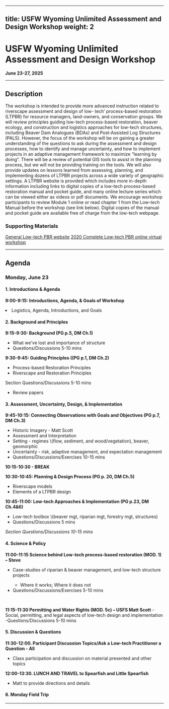 
---
title:  USFW Wyoming Unlimited Assessment and Design Workshop
weight:  2
---

# USFW Wyoming Unlimited Assessment and Design Workshop 


</div>


**June 23-27, 2025**

-----
## Description
The workshop is intended to provide more advanced instruction related to riverscape assessment and design of low-
tech’ process-based restoration (LTPBR) for resource managers, land-owners, and conservation groups. We will
review principles guiding low-tech process-based restoration, beaver ecology, and construction and logistics
approaches for low-tech structures, including Beaver Dam Analogues (BDAs) and Post-Assisted Log Structures
(PALS).
However, the focus of the workshop will be on gaining a greater understanding of the questions to ask during the
assessment and design processes, how to identify and manage uncertainty, and how to implement projects in an
adaptive management framework to maximize “learning by doing”. There will be a review of potential GIS tools to
assist in the planning process, but we will not be providing training on the tools. We will also provide updates on
lessons learned from assessing, planning, and implementing dozens of LTPBR projects across a wide variety of
geographic settings.
A LTPBR website is provided which includes more in-depth information including links to digital copies of a low-tech
process-based restoration manual and pocket guide, and many online lecture series which can be viewed either as
videos or pdf documents. We encourage workshop participants to review Module 1 online or read chapter 1 from the
Low-tech Manual before the workshop (see link below). Digital copies of the manual and pocket guide are available
free of charge from the low-tech webpage.

### Supporting Materials

[General Low-tech PBR website](https://lowtechpbr.restoration.usu.edu)
[2020 Complete Low-tech PBR online virtual workshop](https://lowtechpbr.restoration.usu.edu/resources/Topics/)





-----
## Agenda


### Monday, June 23

#### 1. Introductions & Agenda

**9:00-9:15: Introductions, Agenda, & Goals of Workshop**
<br>

<li>Logistics, Agenda, Introductions, and Goals</li>
</ul>


#### 2. Background and Principles

**9:15-9:30: Background \(PG p.5, DM Ch.1)**
<br>
<ul>
<li>What we've lost and importance of structure</li>
<li>Questions/Discussions 5-10 mins</li>
</ul>

**9:30-9:45: Guiding Principles \((PG p.1, DM Ch.2)**
<br>
<ul>
<li>Process-based Restoration Principles</li>
<li>Riverscape and Restoration Principles</li>
</ul>

Section Questions/Discussions 5-10 mins
- Review papers

#### 3. Assessment, Uncertainty, Design, & Implementation

**9:45-10:15: Connecting Observations with Goals and Objectives \(PG p.7, DM Ch.3)**
<br>
<ul>
<li>Historic Imagery - Matt Scott </li>
<li>Assessment and Interpretation</li>
  <li>Setting - regimes \(flow, sediment, and wood/vegetation), beaver, geomorphic</li>
  <li>Uncertainty - risk, adaptive management, and expectation management</li>
<li>Questions/Discussions/Exercises 10-15 mins</li>
</ul>

**10:15-10:30 - BREAK**

**10:30-10:45: Planning & Design Process \(PG p. 20, DM Ch.5)**

<ul>
<li>Riverscape models</li>
<li>Elements of a LTPBR design</li>
</ul>

**10:45-11:00: Low-tech Approaches &amp; Implementation \(PG p.23, DM Ch.4&amp;6)**
<br>
<ul>
<li>Low-tech toolbox \(beaver mgt, riparian mgt, forestry mgt, structures)</li>
<li>Questions/Discussions 5 mins</li>
</ul>

_Section Questions/Discussions 10-15 mins_

#### 4. Science & Policy

**11:00-11:15 Science behind Low-tech process-based restoration (MOD. 1) – Steve**

<ul><li>Case-studies of riparian &amp; beaver management, and low-tech structure projects</li>
<ul>
<li>Where it works; Where it does not</li>
</ul>
<li>Questions/Discussions/Exercises 5-10 mins</li>
</ul>
<br>

**11:15-11:30 Permitting and Water Rights (MOD. 5c) – USFS Matt Scott**
-Social, permitting, and legal aspects of low-tech design and implementation
-Questions/Discussions 5-10 mins


#### 5. Discussion & Questions

**11:30-12:00. Participant Discussion Topics/Ask a Low-tech Practitioner a Question - All**
- Class participation and discussion on material presented and other topics

**12:00-13:30. LUNCH AND TRAVEL to Spearfish and Little Spearfish**
- Matt to provide directions and details

#### 6. Monday Field Trip

-----

